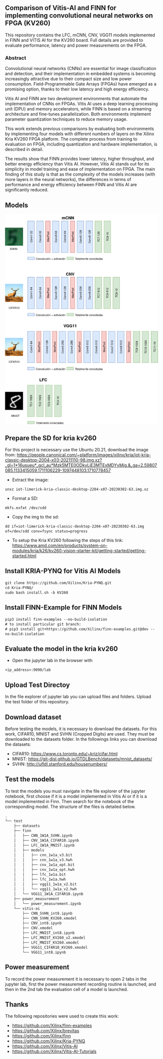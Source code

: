 ##  Comparison of Vitis-AI and FINN for implementing convolutional neural networks on FPGA (KV260)

This repository contains the LFC, mCNN, CNV, VGG11 models implemented in FINN and VITIS AI for the KV260 board. Full details are provided to evaluate performance, latency and power measurements on the FPGA.

### Abstract
Convolutional neural networks (CNNs) are essential for image classification and detection, and their implementation in embedded systems is becoming increasingly attractive due to their compact size and low power consumption. Field-Programmable Gate Arrays (FPGAs) have emerged as a promising option, thanks to their low latency and high energy efficiency.

Vitis AI and FINN are two development environments that automate the implementation of CNNs on FPGAs. Vitis AI uses a deep learning processing unit (DPU) and memory accelerators, while FINN is based on a streaming architecture and fine-tunes parallelization. Both environments implement parameter quantization techniques to reduce memory usage.

This work extends previous comparisons by evaluating both environments by implementing four models with different numbers of layers on the Xilinx Kria KV260 FPGA platform. The complete process from training to evaluation on FPGA, including quantization and hardware implementation, is described in detail.

The results show that FINN provides lower latency, higher throughput, and better energy efficiency than Vitis AI. However, Vitis AI stands out for its simplicity in model training and ease of implementation on FPGA. The main finding of this study is that as the complexity of the models increases (with more layers in the neural networks), the differences in terms of performance and energy efficiency between FINN and Vitis AI are significantly reduced.

## Models
![Models](./img/arquitecturas.png)

## Prepare the SD for kria kv260
For this project is necessary use the Ubuntu 20.21, download the image from:
https://people.canonical.com/~platform/images/xilinx/kria/iot-kria-classic-desktop-2004-x03-20211110-98.img.xz?_gl=1*16usueu*_gcl_au*Mzk5MTE0ODkyLjE3MTExMDYyMjg.&_ga=2.59807085.1133415059.1711106229-1097448103.1710778457
- Extract the image:
```console
unxz iot-limerick-kria-classic-desktop-2204-x07-20230302-63.img.xz
```
- Format a SD:
```console
mkfs.exfat /dev/sdd
```
- Copy the img to the sd:
```console
dd if=iot-limerick-kria-classic-desktop-2204-x07-20230302-63.img of=/dev/sdd conv=fsync status=progress
```
- To setup the Kria KV260 following the steps of this link:
  https://www.amd.com/en/products/system-on-modules/kria/k26/kv260-vision-starter-kit/getting-started/getting-started.html
## Install KRIA-PYNQ for Vitis AI Models
```console
git clone https://github.com/Xilinx/Kria-PYNQ.git
cd Kria-PYNQ/
sudo bash install.sh -b KV260 
```
## Install FINN-Example for FINN Models
```console
pip3 install finn-examples --no-build-isolation
# to install particular git branch:
# pip3 install git+https://github.com/Xilinx/finn-examples.git@dev --no-build-isolation
```

## Evaluate the model in the kria kv260
- Open the jupyter lab in the browser with
```console
<ip_address>:9090/lab

```
## Upload Test Directoy
In the file explorer of jupyter lab you can upload files and folders. Upload the test folder of this repository.

## Download dataset
Before testing the models, it is necessary to download the datasets. For this work, CIFAR10, MNIST and SVHN (Cropped Digits) are used. They must be downloaded to the datasets folder. 
In the followings links you can download the datasets:
- CIFAR10: https://www.cs.toronto.edu/~kriz/cifar.html
- MNIST: https://git-disl.github.io/GTDLBench/datasets/mnist_datasets/
- SVHN: http://ufldl.stanford.edu/housenumbers/


## Test the models
To test the models you must navigate in the file explorer of the jupyter notebook, first choose if it is a model implemented in Vitis Ai or if it is a model implemented in Finn. Then search for the notebook of the corresponding model.
The structure of the files is detailed below.
```
.
└── test
    ├── datasets
    ├── finn
    │   ├── CNN_1W1A_SVHN.ipynb
    │   ├── CNV_1W1A_CIFAR10.ipynb
    │   ├── LFC_1W1A_MNIST.ipynb
    │   ├── models
    │   │   ├── cnn_1w1a_v3.bit
    │   │   ├── cnn_1w1a_v3.hwh
    │   │   ├── cnv_1w1a_opt.bit
    │   │   ├── cnv_1w1a_opt.hwh
    │   │   ├── lfc_1w1a.bit
    │   │   ├── lfc_1w1a.hwh
    │   │   ├── vgg11_1w1a_v2.bit
    │   │   └── vgg11_1w1a_v2.hwh
    │   └── VGG11_1W1A_CIFAR10.ipynb
    ├── power_measurement
    │   └── power_measurement.ipynb
    └── vitis-ai
        ├── CNN_SVHN_int8.ipynb
        ├── CNN_SVHN_KV260.xmodel
        ├── CNV_int8.ipynb
        ├── CNV.xmodel
        ├── LFC_MNIST_int8.ipynb
        ├── LFC_MNIST_KV260_v2.xmodel
        ├── LFC_MNIST_KV260.xmodel
        ├── VGG11_CIFAR10_KV260.xmodel
        └── VGG11_int8.ipynb
```
## Power measurement
To record the power measurement it is necessary to open 2 tabs in the jupyter lab, first the power measurement recording routine is launched, and then in the 2nd tab the evaluation cell of a model is launched.

## Thanks
The following repositories were used to create this work:

- https://github.com/Xilinx/finn-examples
- https://github.com/Xilinx/brevitas
- https://github.com/Xilinx/finn
- https://github.com/Xilinx/Kria-PYNQ
- https://github.com/Xilinx/Vitis-AI
- https://github.com/Xilinx/Vitis-AI-Tutorials
